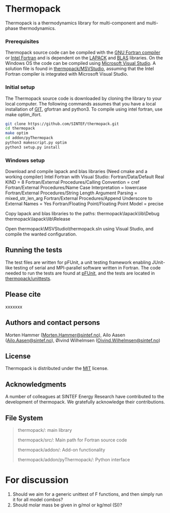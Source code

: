 # Thermopack
Thermopack is a thermodynamics library for multi-component and multi-phase thermodynamics.

### Prerequisites
Thermopack source code can be compiled with the [GNU Fortran compiler](https://gcc.gnu.org/wiki/GFortran) or [Intel Fortran](https://software.intel.com/content/www/us/en/develop/tools/compilers/fortran-compilers.html) and is dependent on the [LAPACK](http://www.netlib.org/lapack/) and [BLAS](http://www.netlib.org/blas/) libraries. On the Windows OS the code can be compiled using [Microsoft Visual Studio](https://visualstudio.microsoft.com/vs/). A solution file is found in [thermopack/MSVStudio](https://github.com/SINTEF/thermopack/MSVStudio), assuming that the Intel Fortran compiler is integrated with Microsoft Visual Studio.

### Initial setup
The Thermopack source code is downloaded by cloning the library to your local computer. The following commands assumes that you have a local installation of [GIT](https://git-scm.com/), gfortran and python3. To compile using intel fortran, use make optim_ifort.

```bash
git clone https://github.com/SINTEF/thermopack.git
cd thermopack
make optim
cd addon/pyThermopack
python3 makescript.py optim
python3 setup.py install
```

### Windows setup

Download and compile lapack and blas libraries (Need cmake and a working compiler)
Intel Fortran with Visual Studio:
Fortran/Data/Default Real KIND = 8
Fortran/External Procedures/Calling Convention = cref
Fortran/External Procedures/Name Case Interpretation = lowercase
Fortran/External Procedures/String Length Argument Parsing = mixed_str_len_arg
Fortran/External Procedures/Append Underscore to External Names = Yes
Fortran/Floating Point/Floating Point Model = precise

Copy lapack and blas libraries to the paths:
thermopack\lapack\lib\Debug
thermopack\lapack\lib\Release

Open thermopack\MSVStudio\thermopack.sln using Visual Studio, and compile the wanted configuration.

## Running the tests
The test files are written for pFUnit, a unit testing framework enabling JUnit-like testing of serial and MPI-parallel software written in Fortran. The code needed to run the tests are found at [pFUnit](https://github.com/Goddard-Fortran-Ecosystem/pFUnit), and the tests are located in [thermopack/unittests](https://github.com/SINTEF/unittest).

## Please cite
xxxxxxx


## Authors and contact persons
Morten Hammer (Morten.Hammer@sintef.no), Ailo Aasen (Ailo.Aasen@sintef.no), Øivind Wilhelmsen (Oivind.Wilhelmsen@sintef.no)

## License
Thermopack is distributed under the [MIT](https://github.com/SINTEF/LICENSE) license.

## Acknowledgments
A number of colleagues at SINTEF Energy Research have contributed to the development of thermopack. We gratefully acknowledge their contributions.


## File System
>thermopack/: main library
>
>thermopack/src/: Main path for Fortran source code
>
>thermopack/addon/: Add-on functionality
>
>thermopack/addon/pyThermopack/: Python interface
>
# For discussion
1. Should we aim for a generic unittest of F functions, and then simply run it for all model combos?
2. Should molar mass be given in g/mol or kg/mol (SI)?
